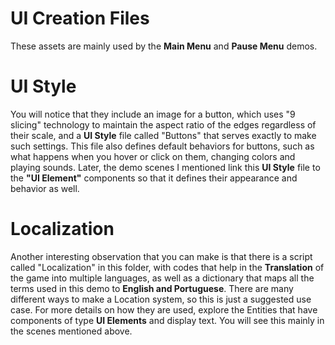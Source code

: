 # UI Creation Files
These assets are mainly used by the **Main Menu** and **Pause Menu** demos.

# UI Style
You will notice that they include an image for a button, which uses "9 slicing" technology to maintain the aspect ratio of the edges regardless of their scale, and a **UI Style** file called "Buttons" that serves exactly to make such settings. This file also defines default behaviors for buttons, such as what happens when you hover or click on them, changing colors and playing sounds. Later, the demo scenes I mentioned link this **UI Style** file to the **"UI Element"** components so that it defines their appearance and behavior as well.

# Localization
Another interesting observation that you can make is that there is a script called "Localization" in this folder, with codes that help in the **Translation** of the game into multiple languages, as well as a dictionary that maps all the terms used in this demo to **English and Portuguese**. There are many different ways to make a Location system, so this is just a suggested use case. For more details on how they are used, explore the Entities that have components of type **UI Elements** and display text. You will see this mainly in the scenes mentioned above.